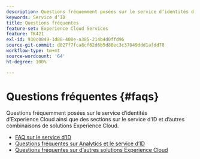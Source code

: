 ```yaml
---
description: Questions fréquemment posées sur le service d’identités d’Experience Cloud ainsi que des sections sur le service d’ID et d’autres combinaisons de solutions Experience Cloud.
keywords: Service d’ID
title: Questions fréquentes
feature-set: Experience Cloud Services
feature: TK421
exl-id: 930c0849-1d88-408e-a385-214b4d0ffd96
source-git-commit: d027f7fca8cf62d6b5d80ec3c37049ddd1afdd70
workflow-type: tm+mt
source-wordcount: '64'
ht-degree: 100%

---
```


# Questions fréquentes {#faqs}

Questions fréquemment posées sur le service d’identités d’Experience Cloud ainsi que des sections sur le service d’ID et d’autres combinaisons de solutions Experience Cloud.

* [FAQ sur le service d’ID](faq.md)
* [Questions fréquentes sur Analytics et le service d’ID](analytics-faq.md)
* [Questions fréquentes sur d’autres solutions Experience Cloud](other-faq.md)
